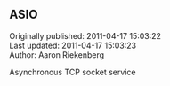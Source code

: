 ## ASIO  
Originally published: 2011-04-17 15:03:22  
Last updated: 2011-04-17 15:03:23  
Author: Aaron Riekenberg  
  
Asynchronous TCP socket service